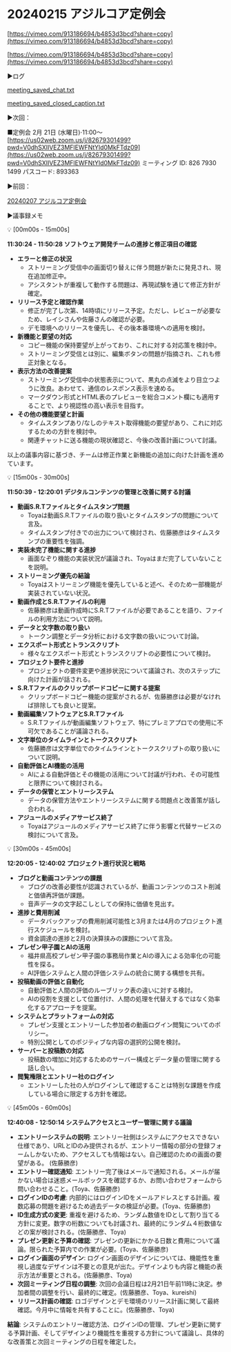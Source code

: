 # 20240215 アジルコア定例会

[https://vimeo.com/913186694/b4853d3bcd?share=copy](https://vimeo.com/913186694/b4853d3bcd?share=copy)

[https://vimeo.com/913186694/b4853d3bcd?share=copy](https://vimeo.com/913186694/b4853d3bcd?share=copy)

▶️ログ

[meeting_saved_chat.txt](20240215%20%E3%82%A2%E3%82%B7%E3%82%99%E3%83%AB%E3%82%B3%E3%82%A2%E5%AE%9A%E4%BE%8B%E4%BC%9A%2013d6ecf68d5a4d348c1c86389b8317ea/meeting_saved_chat.txt)

[meeting_saved_closed_caption.txt](20240215%20%E3%82%A2%E3%82%B7%E3%82%99%E3%83%AB%E3%82%B3%E3%82%A2%E5%AE%9A%E4%BE%8B%E4%BC%9A%2013d6ecf68d5a4d348c1c86389b8317ea/meeting_saved_closed_caption.txt)

▶️次回：

■定例会
2月 21日 (水曜日)⋅11:00～
[https://us02web.zoom.us/j/82679301499?pwd=V0dhSXlIVEZ3MFlEWFNtYld0MkFTdz09](https://us02web.zoom.us/j/82679301499?pwd=V0dhSXlIVEZ3MFlEWFNtYld0MkFTdz09)
ミーティング ID: 826 7930 1499
パスコード: 893363

▶️前回：

[20240207 アジルコア定例会](20240207%20%E3%82%A2%E3%82%B7%E3%82%99%E3%83%AB%E3%82%B3%E3%82%A2%E5%AE%9A%E4%BE%8B%E4%BC%9A%20ce9acef071f04d738ed83427a0bbf045.md) 

▶️議事録メモ

<aside>
💡 [00m00s - 15m00s]

</aside>

**11:30:24 - 11:50:28 ソフトウェア開発チームの進捗と修正項目の確認**

- **エラーと修正の状況**
    - ストリーミング受信中の画面切り替えに伴う問題が新たに発見され、現在追加修正中。
    - アシスタントが重複して動作する問題は、再現試験を通じて修正方針が確定。
- **リリース予定と確認作業**
    - 修正が完了し次第、14時頃にリリース予定。ただし、レビューが必要なため、レイシさんや佐藤さんの確認が必要。
    - デモ環境へのリリースを優先し、その後本番環境への適用を検討。
- **新機能と要望の対応**
    - コピー機能の保持要望が上がっており、これに対する対応策を検討中。
    - ストリーミング受信とは別に、編集ボタンの問題が指摘され、これも修正対象となる。
- **表示方法の改善提案**
    - ストリーミング受信中の状態表示について、黒丸の点滅をより目立つように改良。あわせて、通信のレスポンス表示を速める。
    - マークダウン形式とHTML表のプレビューを総合コメント欄にも適用することで、より視認性の高い表示を目指す。
- **その他の機能要望と計画**
    - タイムスタンプあり/なしのテキスト取得機能の要望があり、これに対応するための方針を検討中。
    - 関連チャットに送る機能の現状確認と、今後の改善計画について討議。

以上の議事内容に基づき、チームは修正作業と新機能の追加に向けた計画を進めています。

<aside>
💡 [15m00s - 30m00s]

</aside>

**11:50:39 - 12:20:01 デジタルコンテンツの管理と改善に関する討議**

- **動画S.R.Tファイルとタイムスタンプ問題**
    - Toyaは動画S.R.Tファイルの取り扱いとタイムスタンプの問題について言及。
    - タイムスタンプ付きでの出力について検討され、佐藤勝彦はタイムスタンプの重要性を強調。
- **実装未完了機能に関する進捗**
    - 画面なぞり機能の実装状況が議論され、Toyaはまだ完了していないことを説明。
- **ストリーミング優先の結論**
    - Toyaはストリーミング機能を優先していると述べ、そのため一部機能が実装されていない状況。
- **動画作成とS.R.Tファイルの利用**
    - 佐藤勝彦は動画作成時にS.R.Tファイルが必要であることを語り、ファイルの利用方法について説明。
- **データと文字数の取り扱い**
    - トークン調整とデータ分析における文字数の扱いについて討論。
- **エクスポート形式とトランスクリプト**
    - 様々なエクスポート形式とトランスクリプトの必要性について検討。
- **プロジェクト要件と進捗**
    - プロジェクトの要件変更や進捗状況について議論され、次のステップに向けた計画が話される。
- **S.R.Tファイルのクリップボードコピーに関する提案**
    - クリップボードコピー機能の提案がされるが、佐藤勝彦は必要がなければ排除しても良いと提案。
- **動画編集ソフトウェアとS.R.Tファイル**
    - S.R.Tファイルが動画編集ソフトウェア、特にプレミアプロでの使用に不可欠であることが議論される。
- **文字単位のタイムラインとトークスクリプト**
    - 佐藤勝彦は文字単位でのタイムラインとトークスクリプトの取り扱いについて説明。
- **自動評価とAI機能の活用**
    - AIによる自動評価とその機能の活用について討議が行われ、その可能性と限界について検討される。
- **データの保管とエントリーシステム**
    - データの保管方法やエントリーシステムに関する問題点と改善策が話し合われる。
- **アジュールのメディアサービス終了**
    - Toyaはアジュールのメディアサービス終了に伴う影響と代替サービスの検討について言及。

<aside>
💡 [30m00s - 45m00s]

</aside>

**12:20:05 - 12:40:02 プロジェクト進行状況と戦略**

- **ブログと動画コンテンツの課題**
    - ブログの改善必要性が認識されているが、動画コンテンツのコスト削減と価値再評価が課題。
    - 音声データの文字起こしとしての保持に価値を見出す。
- **進捗と費用削減**
    - データバックアップの費用削減可能性と3月または4月のプロジェクト進行スケジュールを検討。
    - 資金調達の進捗と2月の決算挟みの課題について言及。
- **プレゼン甲子園とAIの活用**
    - 福井県高校プレゼン甲子園の事務局作業とAIの導入による効率化の可能性を探る。
    - AI評価システムと人間の評価システムの統合に関する構想を共有。
- **投稿動画の評価と自動化**
    - 自動評価と人間の評価のルーブリック表の違いに対する検討。
    - AIの役割を支援として位置付け、人間の処理を代替えするではなく効率化するアプローチを提案。
- **システムとプラットフォームの対応**
    - プレゼン支援とエントリーした参加者の動画ログイン閲覧についてのポリシー。
    - 特別公開としてのポジティブな内容の選択的公開を検討。
- **サーバーと投稿数の対応**
    - 投稿数の増加に対応するためのサーバー構成とデータ量の管理に関する話し合い。
- **閲覧権限とエントリー社のログイン**
    - エントリーした社の人がログインして確認することは特別な課題を作成している場合に限定する方針を確認。

<aside>
💡 [45m00s - 60m00s]

</aside>

**12:40:08 - 12:50:14 システムアクセスとユーザー管理に関する議論**

- **エントリーシステムの説明**: エントリー社側はシステムにアクセスできない仕様であり、URLとIDのみ提供されるが、エントリー情報の部分の登録フォームしかないため、アクセスしても情報はない。自己確認のための画面の要望がある。 (佐藤勝彦)
- **エントリー確認通知**: エントリー完了後はメールで通知される。メールが届かない場合は迷惑メールボックスを確認するか、お問い合わせフォームから問い合わせること。(Toya、佐藤勝彦)
- **ログインIDの考慮**: 内部的にはログインIDをメールアドレスとする計画。複数応募の問題を避けるため過去データの検証が必要。(Toya、佐藤勝彦)
- **ID生成方式の変更**: 重複を避けるため、ランダム数値をIDとして割り当てる方針に変更。数字の桁数についても討議され、最終的にランダム４桁数値などの案が検討される。(佐藤勝彦、Toya)
- **プレゼン更新と予算の確認**: プレゼンの更新にかかる日数と費用について議論。限られた予算内での作業が必要。(Toya、佐藤勝彦)
- **ログイン画面のデザイン**: ログイン画面のデザインについては、機能性を重視し過度なデザインは不要との意見が出た。デザインよりも内容と機能の表示方法が重要とされる。(佐藤勝彦、Toya)
- **次回ミーティング日程の調整**: 次回の会議日程は2月21日午前11時に決定。参加者間の調整を行い、最終的に確定。(佐藤勝彦、Toya、kureishi)
- **リリース計画の確認**: ロゴデザインとデモ環境のリリース計画に関して最終確認。今月中に情報を共有することに。(佐藤勝彦、Toya)

**結論**: システムのエントリー確認方法、ログインIDの管理、プレゼン更新に関する予算計画、そしてデザインより機能性を重視する方針について議論し、具体的な改善策と次回ミーティングの日程を確定した。